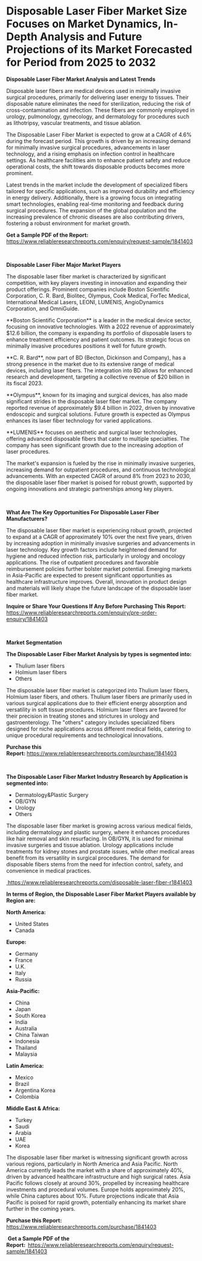 <p><h1>Disposable Laser Fiber Market Size Focuses on Market Dynamics, In-Depth Analysis and Future Projections of its Market Forecasted for Period from 2025 to 2032</h1></p><p><strong>Disposable Laser Fiber Market Analysis and Latest Trends</strong></p>
<p><p>Disposable laser fibers are medical devices used in minimally invasive surgical procedures, primarily for delivering laser energy to tissues. Their disposable nature eliminates the need for sterilization, reducing the risk of cross-contamination and infection. These fibers are commonly employed in urology, pulmonology, gynecology, and dermatology for procedures such as lithotripsy, vascular treatments, and tissue ablation.</p><p>The Disposable Laser Fiber Market is expected to grow at a CAGR of 4.6% during the forecast period. This growth is driven by an increasing demand for minimally invasive surgical procedures, advancements in laser technology, and a rising emphasis on infection control in healthcare settings. As healthcare facilities aim to enhance patient safety and reduce operational costs, the shift towards disposable products becomes more prominent.</p><p>Latest trends in the market include the development of specialized fibers tailored for specific applications, such as improved durability and efficiency in energy delivery. Additionally, there is a growing focus on integrating smart technologies, enabling real-time monitoring and feedback during surgical procedures. The expansion of the global population and the increasing prevalence of chronic diseases are also contributing drivers, fostering a robust environment for market growth.</p></p>
<p><strong>Get a Sample PDF of the Report:&nbsp;</strong> <a href="https://www.reliableresearchreports.com/enquiry/request-sample/1841403?utm_campaign=7&utm_medium=2&utm_source=Github&utm_content=ia&utm_term=14042025&utm_id=disposable-laser-fiber">https://www.reliableresearchreports.com/enquiry/request-sample/1841403</a></p>
<p>&nbsp;</p>
<p><strong>Disposable Laser Fiber Major Market Players</strong></p>
<p><p>The disposable laser fiber market is characterized by significant competition, with key players investing in innovation and expanding their product offerings. Prominent companies include Boston Scientific Corporation, C. R. Bard, Biolitec, Olympus, Cook Medical, ForTec Medical, International Medical Lasers, LEONI, LUMENIS, AngioDynamics Corporation, and OmniGuide.</p><p>**Boston Scientific Corporation** is a leader in the medical device sector, focusing on innovative technologies. With a 2022 revenue of approximately $12.6 billion, the company is expanding its portfolio of disposable lasers to enhance treatment efficiency and patient outcomes. Its strategic focus on minimally invasive procedures positions it well for future growth.</p><p>**C. R. Bard**, now part of BD (Becton, Dickinson and Company), has a strong presence in the market due to its extensive range of medical devices, including laser fibers. The integration into BD allows for enhanced research and development, targeting a collective revenue of $20 billion in its fiscal 2023.</p><p>**Olympus**, known for its imaging and surgical devices, has also made significant strides in the disposable laser fiber market. The company reported revenue of approximately $9.4 billion in 2022, driven by innovative endoscopic and surgical solutions. Future growth is expected as Olympus enhances its laser fiber technology for varied applications.</p><p>**LUMENIS** focuses on aesthetic and surgical laser technologies, offering advanced disposable fibers that cater to multiple specialties. The company has seen significant growth due to the increasing adoption of laser procedures.</p><p>The market's expansion is fueled by the rise in minimally invasive surgeries, increasing demand for outpatient procedures, and continuous technological advancements. With an expected CAGR of around 8% from 2023 to 2030, the disposable laser fiber market is poised for robust growth, supported by ongoing innovations and strategic partnerships among key players.</p></p>
<p>&nbsp;</p>
<p><strong>What Are The Key Opportunities For Disposable Laser Fiber Manufacturers?</strong></p>
<p><p>The disposable laser fiber market is experiencing robust growth, projected to expand at a CAGR of approximately 10% over the next five years, driven by increasing adoption in minimally invasive surgeries and advancements in laser technology. Key growth factors include heightened demand for hygiene and reduced infection risk, particularly in urology and oncology applications. The rise of outpatient procedures and favorable reimbursement policies further bolster market potential. Emerging markets in Asia-Pacific are expected to present significant opportunities as healthcare infrastructure improves. Overall, innovation in product design and materials will likely shape the future landscape of the disposable laser fiber market.</p></p>
<p><strong>Inquire or Share Your Questions If Any Before Purchasing This Report:</strong> <a href="https://www.reliableresearchreports.com/enquiry/pre-order-enquiry/1841403?utm_campaign=7&utm_medium=2&utm_source=Github&utm_content=ia&utm_term=14042025&utm_id=disposable-laser-fiber">https://www.reliableresearchreports.com/enquiry/pre-order-enquiry/1841403</a></p>
<p>&nbsp;</p>
<p><strong>Market Segmentation</strong></p>
<p><strong>The Disposable Laser Fiber Market Analysis by types is segmented into:</strong></p>
<p><ul><li>Thulium laser fibers</li><li>Holmium laser fibers</li><li>Others</li></ul></p>
<p><p>The disposable laser fiber market is categorized into Thulium laser fibers, Holmium laser fibers, and others. Thulium laser fibers are primarily used in various surgical applications due to their efficient energy absorption and versatility in soft tissue procedures. Holmium laser fibers are favored for their precision in treating stones and strictures in urology and gastroenterology. The "others" category includes specialized fibers designed for niche applications across different medical fields, catering to unique procedural requirements and technological innovations.</p></p>
<p><strong>Purchase this Report:&nbsp;</strong><a href="https://www.reliableresearchreports.com/purchase/1841403?utm_campaign=7&utm_medium=2&utm_source=Github&utm_content=ia&utm_term=14042025&utm_id=disposable-laser-fiber">https://www.reliableresearchreports.com/purchase/1841403</a></p>
<p>&nbsp;</p>
<p><strong>The Disposable Laser Fiber Market Industry Research by Application is segmented into:</strong></p>
<p><ul><li>Dermatology&Plastic Surgery</li><li>OB/GYN</li><li>Urology</li><li>Others</li></ul></p>
<p><p>The disposable laser fiber market is growing across various medical fields, including dermatology and plastic surgery, where it enhances procedures like hair removal and skin resurfacing. In OB/GYN, it is used for minimal invasive surgeries and tissue ablation. Urology applications include treatments for kidney stones and prostate issues, while other medical areas benefit from its versatility in surgical procedures. The demand for disposable fibers stems from the need for infection control, safety, and convenience in medical practices.</p></p>
<p><a href="https://www.reliableresearchreports.com/disposable-laser-fiber-r1841403?utm_campaign=7&utm_medium=2&utm_source=Github&utm_content=ia&utm_term=14042025&utm_id=disposable-laser-fiber">&nbsp;https://www.reliableresearchreports.com/disposable-laser-fiber-r1841403</a></p>
<p><strong>In terms of Region, the Disposable Laser Fiber Market Players available by Region are:</strong></p>
<p>
    <p> <strong> North America: </strong>
        <ul>
            <li>United States</li>
            <li>Canada</li>
        </ul>
        </p> 
    <p> <strong> Europe: </strong>
        <ul>
            <li>Germany</li>
            <li>France</li>
            <li>U.K.</li>
            <li>Italy</li>
            <li>Russia</li>
        </ul>
        </p> 
    <p> <strong> Asia-Pacific: </strong>
        <ul>
            <li>China</li>
            <li>Japan</li>
            <li>South Korea</li>
            <li>India</li>
            <li>Australia</li>
            <li>China Taiwan</li>
            <li>Indonesia</li>
            <li>Thailand</li>
            <li>Malaysia</li>
        </ul>
        </p> 
    <p> <strong> Latin America: </strong>
        <ul>
            <li>Mexico</li>
            <li>Brazil</li>
            <li>Argentina Korea</li>
            <li>Colombia</li>
        </ul>
        </p> 
    <p> <strong> Middle East & Africa: </strong>
        <ul>
            <li>Turkey</li>
            <li>Saudi</li>
            <li>Arabia</li>
            <li>UAE</li>
            <li>Korea</li>
        </ul>
    </p>
    </p>
<p><p>The disposable laser fiber market is witnessing significant growth across various regions, particularly in North America and Asia Pacific. North America currently leads the market with a share of approximately 40%, driven by advanced healthcare infrastructure and high surgical rates. Asia Pacific follows closely at around 30%, propelled by increasing healthcare investments and procedural volumes. Europe holds approximately 20%, while China captures about 10%. Future projections indicate that Asia Pacific is poised for rapid growth, potentially enhancing its market share further in the coming years.</p></p>
<p><strong>Purchase this Report: </strong><a href="https://www.reliableresearchreports.com/purchase/1841403?utm_campaign=7&utm_medium=2&utm_source=Github&utm_content=ia&utm_term=14042025&utm_id=disposable-laser-fiber">https://www.reliableresearchreports.com/purchase/1841403</a></p>
<p>&nbsp;<strong>Get a Sample PDF of the Report:&nbsp;&nbsp;</strong><a href="https://www.reliableresearchreports.com/enquiry/request-sample/1841403?utm_campaign=7&utm_medium=2&utm_source=Github&utm_content=ia&utm_term=14042025&utm_id=disposable-laser-fiber">https://www.reliableresearchreports.com/enquiry/request-sample/1841403</a></p>
<p><strong></strong></p>
<p><p></p><p></p><p></p></p>